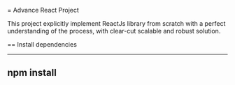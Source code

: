= Advance React Project

This project explicitly implement ReactJs library from scratch with a perfect understanding of the process, with clear-cut scalable and robust solution.

== Install dependencies

---

## npm install

